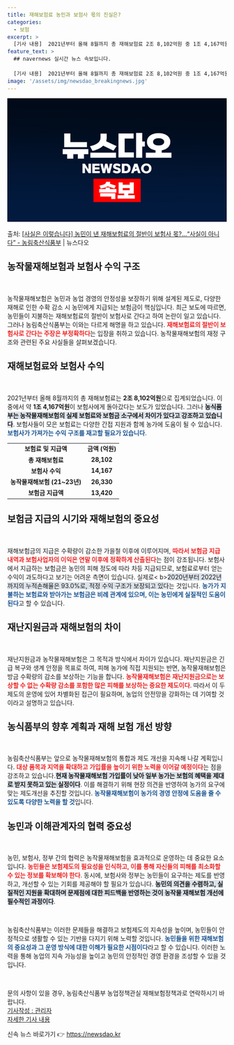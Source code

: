 ```yaml
---
title: 재해보험료 농민과 보험사 몫의 진실은?
categories:
  - 보험
excerpt: >
  [기사 내용]  2021년부터 올해 8월까지 총 재해보험료 2조 8,102억원 중 1조 4,167억원이 보험…
feature_text: >
  ## navernews 실시간 뉴스 속보입니다.

  [기사 내용]  2021년부터 올해 8월까지 총 재해보험료 2조 8,102억원 중 1조 4,167억원이 보험…
image: '/assets/img/newsdao_breakingnews.jpg'
---
```


![뉴스다오 속보](/assets/img/newsdao_breakingnews.jpg)

<p>출처: <a href="https://newsdao.kr/2123" rel="dofollow">[사실은 이렇습니다] 농민이 낸 재해보험료의 절반이 보험사 몫?…“사실이 아니다” - 농림축산식품부</a> | 뉴스다오</p>

<h2 data-ke-size="size26">농작물재해보험과 보험사 수익 구조</h2>

<p data-ke-size="size16">&nbsp;</p>
농작물재해보험은 농민과 농업 경영의 안정성을 보장하기 위해 설계된 제도로, 다양한 재해로 인한 수확 감소 시 농민에게 지급되는 보험금이 핵심입니다. 최근 보도에 따르면, 농민들이 지불하는 재해보험료의 절반이 보험사로 간다고 하여 논란이 일고 있습니다. 그러나 농림축산식품부는 이와는 다르게 해명을 하고 있습니다. <b><span style="color: #ee2323;">재해보험료의 절반이 보험사로 간다는 주장은 부정확하다</span></b>는 입장을 취하고 있습니다. 농작물재해보험의 재정 구조와 관련된 주요 사실들을 살펴보겠습니다.

<h2 data-ke-size="size26">재해보험료와 보험사 수익</h2>

<p data-ke-size="size16">&nbsp;</p>
2021년부터 올해 8월까지의 총 재해보험료는 <b>2조 8,102억원</b>으로 집계되었습니다. 이 중에서 약 <b>1조 4,167억원</b>이 보험사에게 돌아갔다는 보도가 있었습니다. 그러나 <b><span style="background-color: #21538527;">농식품부는 농작물재해보험의 실제 보험료와 보험금 소구에서 차이가 있다고 강조하고 있습니다</span></b>. 보험사들이 모은 보험료는 다양한 간접 지원과 함께 농가에 도움이 될 수 있습니다. <b><span style="color: #1a5490;">보험사가 가져가는 수익 구조를 재고할 필요가 있습니다</span></b>.

<table style="width:100%; border-collapse:collapse;">
<tr>
<td style="text-align: center; height: 17px;"><b>보험료 및 지급액</b></td>
<td style="text-align: center; height: 17px;"><b>금액 (억원)</b></td>
</tr>
<tr>
<td style="text-align: center; height: 17px;"><b>총 재해보험료</b></td>
<td style="text-align: center; height: 17px;"><b>28,102</b></td>
</tr>
<tr>
<td style="text-align: center; height: 17px;"><b>보험사 수익</b></td>
<td style="text-align: center; height: 17px;"><b>14,167</b></td>
</tr>
<tr>
<td style="text-align: center; height: 17px;"><b>농작물재해보험 (21~23년)</b></td>
<td style="text-align: center; height: 17px;"><b>26,330</b></td>
</tr>
<tr>
<td style="text-align: center; height: 17px;"><b>보험금 지급액</b></td>
<td style="text-align: center; height: 17px;"><b>13,420</b></td>
</tr>
</table>

<h2 data-ke-size="size26">보험금 지급의 시기와 재해보험의 중요성</h2>

<p data-ke-size="size16">&nbsp;</p>
재해보험금의 지급은 수확량이 감소한 가을철 이후에 이루어지며, <b><span style="color: #ee2323;">따라서 보험금 지급 내역과 보험사업자의 이익은 연말 이후에 정확하게 산출된다</span></b>는 점이 강조됩니다. 보험사에서 지급하는 보험금은 농민의 피해 정도에 따라 차등 지급되므로, 보험료로부터 얻는 수익이 과도하다고 보기는 어려운 측면이 있습니다. 실제로< b><span style="background-color: #21538527;">2020년부터 2022년까지의 누적손해율은 93.0%로, 적정 수익 구조가 보장되고 있다</span></b>는 것입니다. <b><span style="color: #1a5490;">농가가 지불하는 보험료와 받아가는 보험금은 비례 관계에 있으며, 이는 농민에게 실질적인 도움이 된다</span></b>고 할 수 있습니다.

<h2 data-ke-size="size26">재난지원금과 재해보험의 차이</h2>

<p data-ke-size="size16">&nbsp;</p>
재난지원금과 농작물재해보험은 그 목적과 방식에서 차이가 있습니다. 재난지원금은 긴급 복구와 생계 안정을 목표로 하여, 피해 농가에 직접 지원되는 반면, 농작물재해보험은 방금 수확량의 감소를 보상하는 기능을 합니다. <b><span style="color: #ee2323;">농작물재해보험은 재난지원금으로는 보상할 수 없는 수확량 감소를 포함한 많은 피해를 보상하는 중요한 제도이다</span></b>. 따라서 이 두 제도의 운영에 있어 차별화된 접근이 필요하며, 농업의 안전망을 강화하는 데 기여할 것이라고 설명하고 있습니다.

<h2 data-ke-size="size26">농식품부의 향후 계획과 재해 보험 개선 방향</h2>

<p data-ke-size="size16">&nbsp;</p>
농림축산식품부는 앞으로 농작물재해보험의 통합과 제도 개선을 지속해 나갈 계획입니다. <b><span style="color: #ee2323;">대상 품목과 지역을 확대하고 가입률을 높이기 위한 노력을 이어갈 예정이다</span></b>는 점을 강조하고 있습니다.<b><span style="background-color: #21538527;">현재 농작물재해보험 가입률이 낮아 일부 농가는 보험의 혜택을 제대로 받지 못하고 있는 실정이다</span></b>. 이를 해결하기 위해 현장 의견을 반영하여 농가의 요구에 맞는 제도개선을 추진할 것입니다. <b><span style="color: #1a5490;">농작물재해보험이 농가의 경영 안정에 도움을 줄 수 있도록 다양한 노력을 할 것</span></b>입니다.

<h2 data-ke-size="size26">농민과 이해관계자의 협력 중요성</h2>

<p data-ke-size="size16">&nbsp;</p>
농민, 보험사, 정부 간의 협력은 농작물재해보험을 효과적으로 운영하는 데 중요한 요소입니다. <b><span style="color: #ee2323;">농민들은 보험제도의 필요성을 인식하고, 이를 통해 자신들의 피해를 최소화할 수 있는 정보를 확보해야 한다</span></b>. 동시에, 보험사와 정부는 농민들이 요구하는 제도를 반영하고, 개선할 수 있는 기회를 제공해야 할 필요가 있습니다. <b><span style="background-color: #21538527;">농민의 의견을 수렴하고, 실질적인 지원을 확대하며 문제점에 대한 피드백을 반영하는 것이 농작물 재해보험 개선에 필수적인 과정이다</span></b>. 

<p data-ke-size="size16">&nbsp;</p>
농림축산식품부는 이러한 문제들을 해결하고 보험제도의 지속성을 높이며, 농민들이 안정적으로 생활할 수 있는 기반을 다지기 위해 노력할 것입니다. <b><span style="color: #1a5490;">농민들을 위한 재해보험의 중요성과 그 운영 방식에 대한 이해가 필요한 시점이다</span></b>라고 할 수 있습니다. 이러한 노력을 통해 농업의 지속 가능성을 높이고 농민의 안정적인 경영 환경을 조성할 수 있을 것입니다.

<p data-ke-size="size16">&nbsp;</p>
문의 사항이 있을 경우, 농림축산식품부 농업정책관실 재해보험정책과로 연락하시기 바랍니다. <br> <a href="https://newsdao.kr/2123">기사작성 : 관리자</a> <br> <a href="https://newsdao.kr/2123">자세한 기사 내용</a></p> 

신속 뉴스 바로가기 👉 <a href="https://newsdao.kr" rel="dofollow">https://newsdao.kr</a>


